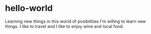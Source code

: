 # hello-world
Learning new things in this world of posibilities
I'm willing to learn new things. I like to travel and I like to enjoy wine and local food.

